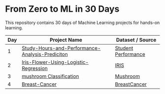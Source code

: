 # From Zero to ML in 30 Days

This repository contains 30 days of Machine Learning projects for hands-on learning.

| Day | Project Name                         | Dataset / Source                   |
|-----|--------------------------------------|-----------------------------------|
| 1   | [Study-Hours-and-Performance-Analysis-Prediciton](https://github.com/Bhargavvv412/Study-Hours-and-Performance-Analysis-Prediciton)|[Student Performance](https://www.kaggle.com/datasets/larsen0966/student-performance-data-set)|
|2    |[Iris-Flower-Using-Logistic-Regression](https://github.com/Bhargavvv412/Iris-Flower-Using-Logistic-Regression)|[IRIS](https://www.kaggle.com/datasets/uciml/iris)|
|3    |[mushroom Classification](https://github.com/Bhargavvv412/Mushroom-Classification)|[Mushroom](https://www.kaggle.com/datasets/uciml/mushroom-classification/data)|
|4|   [Breast-Cancer](https://github.com/Bhargavvv412/Breast-Cancer-Prediction)|[BreastCancer](https://www.kaggle.com/datasets/uciml/breast-cancer-wisconsin-data)|
